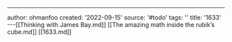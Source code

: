 ---
author: ohmanfoo
created: '2022-09-15'
source: '#todo'
tags: ''
title: '1633'
---[[Thinking with James Bay.md]]
[[The amazing math inside the rubik’s cube.md]]
[[1633.md]]
